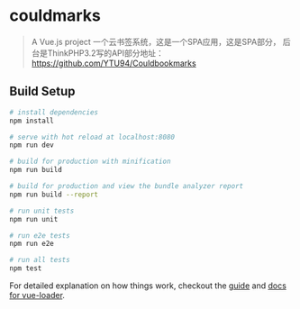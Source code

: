 # couldmarks

> A Vue.js project
> 一个云书签系统，这是一个SPA应用，这是SPA部分，
> 后台是ThinkPHP3.2写的API部分地址： https://github.com/YTU94/Couldbookmarks
## Build Setup

``` bash
# install dependencies
npm install

# serve with hot reload at localhost:8080
npm run dev

# build for production with minification
npm run build

# build for production and view the bundle analyzer report
npm run build --report

# run unit tests
npm run unit

# run e2e tests
npm run e2e

# run all tests
npm test
```

For detailed explanation on how things work, checkout the [guide](http://vuejs-templates.github.io/webpack/) and [docs for vue-loader](http://vuejs.github.io/vue-loader).
